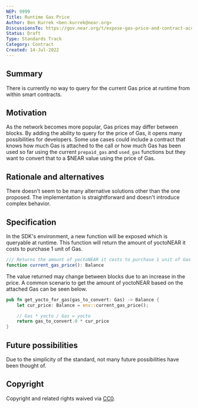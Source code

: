```yaml
---
NEP: 9999
Title: Runtime Gas Price
Author: Ben Kurrek <ben.kurrek@near.org>
DiscussionsTo: https://gov.near.org/t/expose-gas-price-and-contract-access-key-info-within-runtime/24788
Status: Draft
Type: Standards Track
Category: Contract
Created: 14-Jul-2022
---
```


## Summary

There is currently no way to query for the current Gas price at runtime from within smart contracts.

## Motivation

As the network becomes more popular, Gas prices may differ between blocks. By adding the ability to query for the price of Gas, it opens many possibilities for developers. Some use cases could include a contract that knows how much Gas is attached to the call or how much Gas has been used so far using the current `prepaid_gas` and `used_gas` functions but they want to convert that to a $NEAR value using the price of Gas.

## Rationale and alternatives

There doesn't seem to be many alternative solutions other than the one proposed. The implementation is straightforward and doesn't introduce complex behavior.

## Specification

In the SDK's environment, a new function will be exposed which is queryable at runtime. This function will return the amount of yoctoNEAR it costs to purchase 1 unit of Gas.

```js
/// Returns the amount of yoctoNEAR it costs to purchase 1 unit of Gas
function current_gas_price(): Balance
```

The value returned may change between blocks due to an increase in the price. A common scenario to get the amount of yoctoNEAR based on the attached Gas can be seen below.

```rs
pub fn get_yocto_for_gas(gas_to_convert: Gas) -> Balance {
    let cur_price: Balance = env::current_gas_price();

    // Gas * yocto / Gas = yocto
    return gas_to_convert.0 * cur_price
}
```

## Future possibilities

Due to the simplicity of the standard, not many future possibilities have been thought of.

## Copyright
[copyright]: #copyright

Copyright and related rights waived via [CC0](https://creativecommons.org/publicdomain/zero/1.0/).

